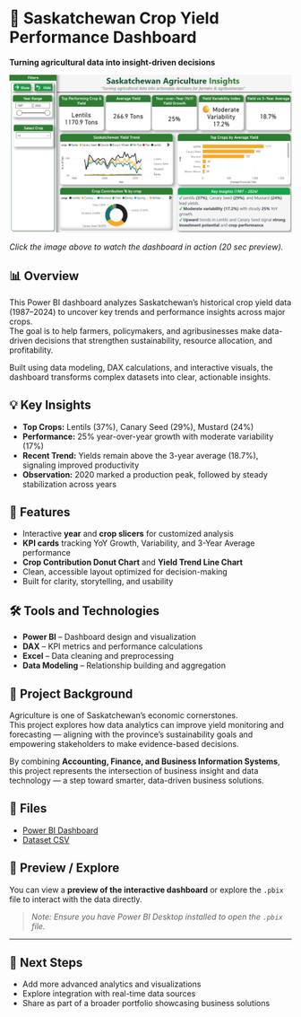 # 🌾 Saskatchewan Crop Yield Performance Dashboard
**Turning agricultural data into insight-driven decisions**

[![Dashboard Video - Click to Play](./Saskatchewan%20Dashboard%20-%20ScreenShot.png)](./Dashboard%20Video.mp4)

*Click the image above to watch the dashboard in action (20 sec preview).*

## 📊 Overview
This Power BI dashboard analyzes Saskatchewan’s historical crop yield data (1987–2024) to uncover key trends and performance insights across major crops.  
The goal is to help farmers, policymakers, and agribusinesses make data-driven decisions that strengthen sustainability, resource allocation, and profitability.

Built using data modeling, DAX calculations, and interactive visuals, the dashboard transforms complex datasets into clear, actionable insights.


## 💡 Key Insights
- **Top Crops:** Lentils (37%), Canary Seed (29%), Mustard (24%)  
- **Performance:** 25% year-over-year growth with moderate variability (17%)  
- **Recent Trend:** Yields remain above the 3-year average (18.7%), signaling improved productivity  
- **Observation:** 2020 marked a production peak, followed by steady stabilization across years  


## 🧭 Features
- Interactive **year** and **crop slicers** for customized analysis  
- **KPI cards** tracking YoY Growth, Variability, and 3-Year Average performance  
- **Crop Contribution Donut Chart** and **Yield Trend Line Chart**  
- Clean, accessible layout optimized for decision-making  
- Built for clarity, storytelling, and usability  


## 🛠 Tools and Technologies
- **Power BI** – Dashboard design and visualization  
- **DAX** – KPI metrics and performance calculations  
- **Excel** – Data cleaning and preprocessing  
- **Data Modeling** – Relationship building and aggregation  


## 🌱 Project Background
Agriculture is one of Saskatchewan’s economic cornerstones.  
This project explores how data analytics can improve yield monitoring and forecasting — aligning with the province’s sustainability goals and empowering stakeholders to make evidence-based decisions.

By combining **Accounting, Finance, and Business Information Systems**, this project represents the intersection of business insight and data technology — a step toward smarter, data-driven business solutions.


## 📁 Files
- [Power BI Dashboard](./Saskatchewan%20Agriculture%20dashboard.pbix)  
- [Dataset CSV](./historical_actual_crop_yield_by_CAR%20(Dashboard%20Data).csvx)  

## 🔗 Preview / Explore
You can view a **preview of the interactive dashboard** or explore the `.pbix` file to interact with the data directly.  

> *Note: Ensure you have Power BI Desktop installed to open the `.pbix` file.*
---

## 🚀 Next Steps
- Add more advanced analytics and visualizations  
- Explore integration with real-time data sources  
- Share as part of a broader portfolio showcasing business solutions  


